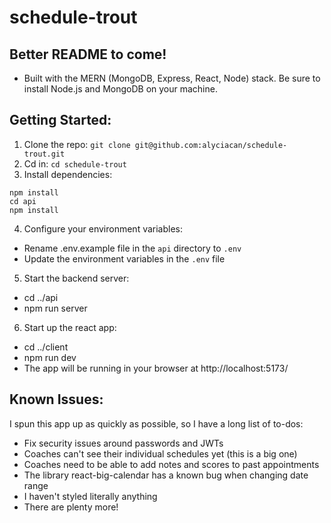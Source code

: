 # schedule-trout
## Better README to come!

* Built with the MERN (MongoDB, Express, React, Node) stack. Be sure to install Node.js and MongoDB on your machine.

## Getting Started:
1) Clone the repo:
```git clone git@github.com:alyciacan/schedule-trout.git```
2) Cd in:
```cd schedule-trout```
3) Install dependencies:
```cd client
npm install
cd api
npm install 
```
4) Configure your environment variables:
* Rename .env.example file in the `api` directory to `.env`
* Update the environment variables in the `.env` file

5) Start the backend server:
* cd ../api
* npm run server

6) Start up the react app:
* cd ../client
* npm run dev
* The app will be running in your browser at http://localhost:5173/

## Known Issues:
I spun this app up as quickly as possible, so I have a long list of to-dos:
* Fix security issues around passwords and JWTs
* Coaches can't see their individual schedules yet (this is a big one)
* Coaches need to be able to add notes and scores to past appointments
* The library react-big-calendar has a known bug when changing date range
* I haven't styled literally anything
* There are plenty more!




